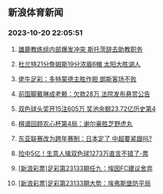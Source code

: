 ## 新浪体育新闻 
### 2023-10-20 22:05:51

1. [雄鹿教练组内部爆发冲突 斯托茨辞去助教职务](https://sports.sina.com.cn/basketball/nba/2023-10-20/doc-imzrtfes0713620.shtml)

2. [杜兰特21分詹姆斯19分浓眉6帽 太阳大胜湖人](https://sports.sina.com.cn/basketball/nba/2023-10-20/doc-imzrtrum0926850.shtml)

3. [佬牛足彩：多特蒙德主胜作胆  朗斯客场不败](https://sports.sina.com.cn/l/2023-10-20/doc-imzrtmnr7424678.shtml)

4. [前国脚戴琳成老赖：欠款28万 法院发布悬赏公告](https://sports.sina.com.cn/china/2023-10-20/doc-imzrtfeu6148905.shtml)

5. [双色球头奖开15注605万 奖池余额23.72亿历史第4](https://sports.sina.com.cn/l/2023-10-19/doc-imzrscte1263195.shtml)

6. [棋谱回顾农心杯第4局：谢尔豪胜芝野虎丸](https://sports.sina.com.cn/go/2023-10-20/doc-imzrtmnq0623433.shtml)

7. [东亚联赛改为跨年赛制：日本定了 中超要紧跟吗?](https://sports.sina.com.cn/china/2023-10-20/doc-imzrtmnr7421708.shtml)

8. [险中5亿！生意人擒双色球1273万直言不错了-票](https://sports.sina.com.cn/l/2023-10-20/doc-imzrsywv7603997.shtml)

9. [[新浪彩票]足彩第23133期任九：埃因FC建议舍弃](https://sports.sina.com.cn/l/2023-10-20/doc-imzrsywv7606582.shtml)

10. [[新浪彩票]足彩第23133期大势：埃弗斯堡防平局](https://sports.sina.com.cn/l/2023-10-20/doc-imzrsywt1233982.shtml)

